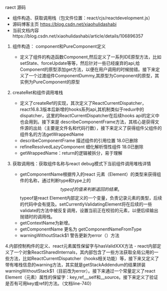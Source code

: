 
raect 源码

- 组件构造、获取调用栈（包文件位置：react/cjs/reactdevelopment.js）   
- 源码博客主页 https://blog.csdn.net/xiaohulidashabi
- 当前文档内容https://blog.csdn.net/xiaohulidashabi/article/details/106896357

1. 组件构造： component和PureComponent定义
    - 定义了组件的构造函数Component,然后定义了一系列IDE原型方法，比如setState、forceUpdate等等，然后针对一些已经废弃的api,给Component的原型添加get方法，以便在用户调用的时候抛错。接下来定义了一个过渡组件ComponentDummy,其原型为Component的原型，其实例为PureComponent的原型

2. createRet和组件调用堆栈
    - 定义了createRef的实现，其次定义了ReactCurrentDispatcher，react16.8.3版本后新增的hooks系列api,其机制类似于redux中的dispatcher，这里的ReactCurrentDispatcher在后续hooks api的定义中也会用到。接下来是 describeComponentFrame方法，其核心是获得文件源的出处（主要是文件名和代码行数），接下来定义了获得组件父组件的组件名的方法getWrappedName
    - describeComponentFrame  描述组件的引用位置 18.0已删除
    - refineResolvedLazyComponent 细化解析惰性组件 18.0已删除
    - getWrappedName：return的逻辑被拆分，易于理解

3. 获取调用栈：获取组件名称与react debug模式下当前组件调用堆栈详情
    - getComponentName根据传入的react 元素（Element）的类型来获得组件的名称，通过判断type和type上的$$typeof的值来判断返回的结果。$$typeof是react Element内部定义的一个变量，负责记录元素的类型，后续的代码中会有提及。setCurrentlyValidatingElement将在后续的一些validate的方法中被反复调用，设置当前正在校验的元素，以便后续输出抛错时的调用栈。
    - getContextName为新增。
    - getComponentName 更名为 getComponentNameFromType
    - warningWithoutStack$1 警告更新为error（）方法


4.内部控制构件的定义、react元素属性保留字与hasValidXXX方法
    - react内部定义了一个对象ReactSharedInternals，其内部包含了一些方法获取全局公用的一些方法，比如ReactCurrentDispatcher（hooks相关功能）等，接下来又定义了带有堆栈信息的warning方法，其实就是getStackAddendum的结果拼装warningWithoutStack$1（目前改为error）。接下来通过一个常量定义了react Element（元素）属性的保留字：key,ref,__self和__source。接下来定义了验证是否有可用key或ref的方法。（文档line-740）





